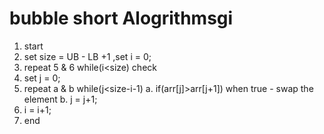 # bubble short Alogrithmsgi 
1. start
2. set size  = UB - LB +1 ,set i = 0;
3. repeat 5 & 6 while(i<size) check
4. set j = 0;
5. repeat a & b while(j<size-i-1)
   a. if(arr[j]>arr[j+1])
     when true - swap the element 
   b. j = j+1;
6. i = i+1;
7. end 

  
